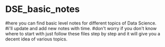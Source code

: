 # DSE_basic_notes
#here you can find basic level notes for different topics of Data Science.
#i'll update and add new notes with time.
#don't worry if you don't know where to start with just follow these files step by step and it will give you a decent idea of various topics.
